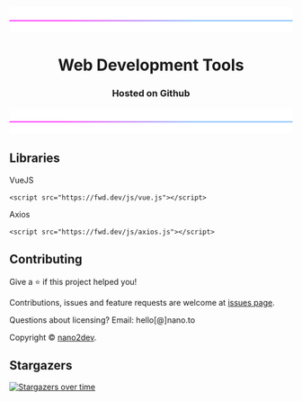 ![line](https://github.com/fwd/n2/raw/master/.github/line.png)

<h1 align="center">Web Development Tools</h1>
<h3 align="center">Hosted on Github</h3>

![line](https://github.com/fwd/n2/raw/master/.github/line.png)

## Libraries

VueJS
```
<script src="https://fwd.dev/js/vue.js"></script>
```

Axios 
```
<script src="https://fwd.dev/js/axios.js"></script>
```

## Contributing

Give a ⭐️ if this project helped you!

Contributions, issues and feature requests are welcome at [issues page](https://github.com/fwd/fwd/issues).

Questions about licensing? Email: hello[@]nano.to

Copyright © [nano2dev](https://twitter.com/nano2dev).

## Stargazers

[![Stargazers over time](https://starchart.cc/fwd/fwd.svg)](https://github.com/fwd/fwd)